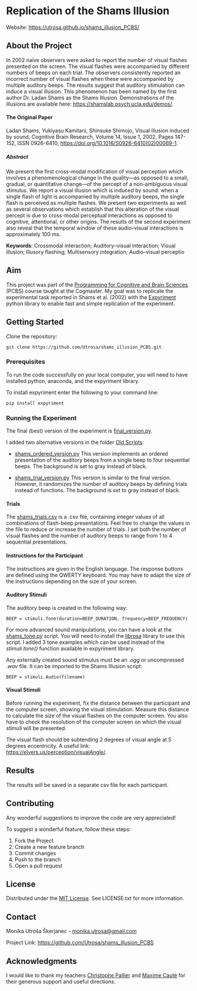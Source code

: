 # Replication of the Shams Illusion

Website: https://utrosa.github.io/shams_illusion_PCBS/

## About the Project
In 2002 naive observers were asked to report the number of visual flashes presented on the screen. The visual flashes were accompanied by different numbers of beeps on each trial. The observers consistently reported an incorrect number of visual flashes when these were accompanied by multiple auditory beeps. The results suggest that auditory stimulation can induce a visual illusion. This phenomenon has been named by the first author Dr. Ladan Shams as the Shams Illusion. Demonstrations of the illusions are available here: https://shamslab.psych.ucla.edu/demos/.

#### The Original Paper
Ladan Shams, Yukiyasu Kamitani, Shinsuke Shimojo, Visual illusion induced by sound, Cognitive Brain Research, Volume 14, Issue 1, 2002, Pages 147-152, ISSN 0926-6410, https://doi.org/10.1016/S0926-6410(02)00069-1.

##### Abstract
We present the first cross-modal modification of visual perception which involves a phenomenological change in the quality—as opposed to a small, gradual, or quantitative change—of the percept of a non-ambiguous visual stimulus. We report a visual illusion which is induced by sound: when a single flash of light is accompanied by multiple auditory beeps, the single flash is perceived as multiple flashes. We present two experiments as well as several observations which establish that this alteration of the visual percept is due to cross-modal perceptual interactions as opposed to cognitive, attentional, or other origins. The results of the second experiment also reveal that the temporal window of these audio–visual interactions is approximately 100 ms.

**Keywords**: Crossmodal interaction; Auditory–visual interaction; Visual illusion; Illusory flashing; Multisensory integration; Audio–visual perceptio

## Aim
This project was part of the [Programming for Cognitive and Brain Sciences](https://pcbs.readthedocs.io/en/latest/) (PCBS) course taught at the Cogmaster. My goal was to replicate the experimental task reported in Shams et al. (2002) with the [Expyriment](https://expyriment.org/) python library to enable fast and simple replication of the experiment.

## Getting Started
Clone the repository:

  ```
  git clone https://github.com/Utrosa/shams_illusion_PCBS.git
  ```
  
### Prerequisites
To run the code successfully on your local computer, you will need to have installed python, anaconda, and the expyriment library.

To install expyriment enter the following to your command line:

  ```
  pip install expyriment
  ```
  
### Running the Experiment
The final (best) version of the experiment is [final_version.py](https://github.com/Utrosa/shams_illusion_PCBS/blob/master/final_version.py).

I added two alternative versions in the folder [Old Scripts](https://github.com/Utrosa/shams_illusion_PCBS/blob/master/Old%20Scripts):

+ [shams_ordered_version.py](https://github.com/Utrosa/shams_illusion_PCBS/blob/master/Old%20Scripts/shams_ordered_version.py)
This version implements an ordered presentation of the auditory beeps from a single beep to four sequential beeps. The background is set to gray instead of black.

+ [shams_trial_version.py](https://github.com/Utrosa/shams_illusion_PCBS/blob/master/Old%20Scripts/shams_trial_version.py)
This version is similar to the final version. However, it randomizes the number of auditory beeps by defining trials instead of functions. The background is set to gray instead of black.

#### Trials
The [shams_trials.csv](https://github.com/Utrosa/shams_illusion_PCBS/blob/master/shams_trials.csv) is a .csv file, containing integer values of all combinations of flash-beep presentations. Feel free to change the values in the file to reduce or increase the number of trials. I set both the number of visual flashes and the number of auditory beeps to range from 1 to 4 sequential presentations. 

#### Instructions for the Participant
The instructions are given in the English language. The response buttons are defined using the QWERTY keyboard. You may have to adapt the size of the instructions depending on the size of your screen.

#### Auditory Stimuli
The auditory beep is created in the following way:

  ```
  BEEP = stimuli.Tone(duration=BEEP_DURATION, frequency=BEEP_FREQUENCY)
  ```
 
For more advanced sound manipulations, you can have a look at the [shams_tone.py](https://github.com/Utrosa/shams_illusion_PCBS/blob/master/Tone%20Scripts/shams_tone.py) script. You will need to install the [librosa](https://librosa.org/) library to use this script. I added 3 tone examples which can be used instead of the *stimuli.tone()* function available in expyriment library.

Any externally created sound stimulus must be an *.ogg* or uncompressed *.wav* file. It can be imported to the Shams Illusion script:

  ```
  BEEP = stimuli.Audio(filename)
  ```

#### Visual Stimuli
Before running the experiment, fix the distance between the participant and the computer screen, showing the visual stimulation. Measure this distance to calculate the size of the visual flashes on the computer screen. You also have to check the resolution of the computer screen on which the visual stimuli will be presented. 

The visual flash should be subtending 2 degrees of visual angle at 5 degrees eccentricity. A useful link: https://elvers.us/perception/visualAngle/.

## Results
The results will be saved in a separate csv file for each participant.

## Contributing
Any wonderful suggestions to improve the code are very appreciated!

To suggest a wonderful feature, follow these steps:

1. Fork the Project
2. Create a new feature branch
3. Commit changes
4. Push to the branch
5. Open a pull request

## License
Distributed under the [MIT License](https://choosealicense.com/licenses/mit/). See LICENSE.txt for more information.

## Contact
Monika Utroša Škerjanec - monika.utrosa@gmail.com

Project Link: https://github.com/Utrosa/shams_illusion_PCBS

## Acknowledgments
I would like to thank my teachers [Christophe Pallier](https://github.com/chrplr) and [Maxime Cauté](https://perso.eleves.ens-rennes.fr/people/maxime.caute/) for their generous support and useful directions.
